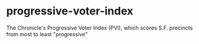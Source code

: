 # progressive-voter-index
The Chronicle's Progressive Voter Index (PVI), which scores S.F. precincts from most to least "progressive"
